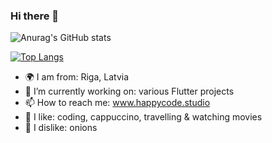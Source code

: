 ### Hi there 🦄

<!--
**evanca/evanca** is a ✨ _special_ ✨ repository because its `README.md` (this file) appears on your GitHub profile.

Here are some ideas to get you started:

- 🔭 I’m currently working on ...
- 🌱 I’m currently learning ...
- 👯 I’m looking to collaborate on ...
- 🤔 I’m looking for help with ...
- 💬 Ask me about ...
- 📫 How to reach me: ...
- 😄 Pronouns: ...
- ⚡ Fun fact: ...
-->

![Anurag's GitHub stats](https://github-readme-stats.vercel.app/api?username=evanca&count_private=true&show_icons=true&hide=issues,contribs)

[![Top Langs](https://github-readme-stats.vercel.app/api/top-langs/?username=evanca&hide=jupyter%20notebook,html&layout=compact)](https://github.com/anuraghazra/github-readme-stats)

- 🌍 I am from: Riga, Latvia
- 🔭 I’m currently working on: various Flutter projects
- 📫 How to reach me: www.happycode.studio
- 🤍 I like: coding, cappuccino, travelling & watching movies
- 🧅 I dislike: onions



